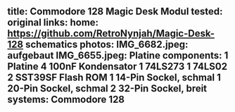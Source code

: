 title: Commodore 128 Magic Desk Modul
tested: original
links:
    home: https://github.com/RetroNynjah/Magic-Desk-128
    schematics
photos:
    IMG_6682.jpeg: aufgebaut
    IMG_6655.jpeg: Platine
components:
    1 Platine
    4 100nF Kondensator
    1 74LS273
    1 74LS02
    2 SST39SF Flash ROM
    1 14-Pin Sockel, schmal
    1 20-Pin Sockel, schmal
    2 32-Pin Sockel, breit
systems:
    Commodore 128
---

